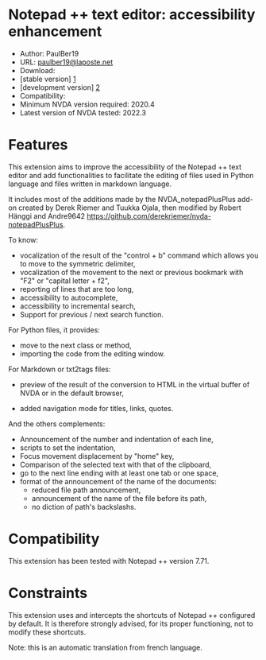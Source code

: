 # Notepad ++ text editor: accessibility enhancement #
* Author: PaulBer19
* URL: paulber19@laposte.net
* Download:
* [stable version] [1]
* [development version] [2]
* Compatibility:
* Minimum NVDA version required: 2020.4
* Latest version of NVDA tested: 2022.3



# Features #

This extension aims to improve the accessibility of the Notepad ++ text editor and add functionalities to facilitate the editing of files used in Python language and files written in markdown language.

It includes most of the additions made by the NVDA_notepadPlusPlus add-on created by Derek Riemer and Tuukka Ojala, then modified by Robert Hänggi and Andre9642 <https://github.com/derekriemer/nvda-notepadPlusPlus>.

To know:

* vocalization of the result of the "control + b" command which allows you to move to the symmetric delimiter,
* vocalization of the movement to the next or previous bookmark with "F2" or "capital letter + f2",
* reporting of lines that are too long,
* accessibility to autocomplete,
* accessibility to incremental search,
* Support for previous / next search function.


For Python files, it provides:

* move to the next class or method,
* importing the code from the editing window.


For Markdown or txt2tags files:

* preview of the result of the conversion to HTML in the virtual buffer of NVDA or in the default browser,
- added navigation mode for titles, links, quotes.



And the others complements:

* Announcement of the number and indentation of each line,
* scripts to set the indentation,
* Focus movement displacement by "home" key,
* Comparison of the selected text with that of the clipboard,
* go to the next line ending with at least one tab or one space,
* format of the announcement of the name of the documents:
	* reduced file path announcement,
	* announcement of the name of the file before its path,
	* no diction of path's backslashs.


# Compatibility #
This extension has been tested with Notepad ++ version 7.71.


# Constraints #
This extension uses and intercepts the shortcuts of Notepad ++ configured by default. It is therefore strongly advised, for its proper functioning, not to modify these shortcuts.

Note: this is an automatic translation from french language.

[1]: https://github.com/paulber007/AllMyNVDAAddons/raw/notepadPlusPlusAccessEnhancement/notepadPlusPlusAccessEnhancement/notepadPlusPlusAccessEnhancement-2.2.1.nvda-addon
[2]: https://github.com/paulber007/AllMyNVDAAddons/tree/master/notepadPlusPlusAccessEnhancement/dev
